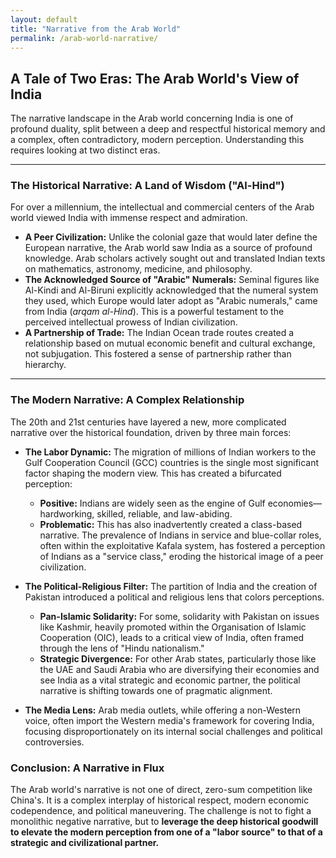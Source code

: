 ```yaml
---
layout: default
title: "Narrative from the Arab World"
permalink: /arab-world-narrative/
---
```


## A Tale of Two Eras: The Arab World's View of India

The narrative landscape in the Arab world concerning India is one of profound duality, split between a deep and respectful historical memory and a complex, often contradictory, modern perception. Understanding this requires looking at two distinct eras.

---

### The Historical Narrative: A Land of Wisdom ("Al-Hind")

For over a millennium, the intellectual and commercial centers of the Arab world viewed India with immense respect and admiration.

*   **A Peer Civilization:** Unlike the colonial gaze that would later define the European narrative, the Arab world saw India as a source of profound knowledge. Arab scholars actively sought out and translated Indian texts on mathematics, astronomy, medicine, and philosophy.
*   **The Acknowledged Source of "Arabic" Numerals:** Seminal figures like Al-Kindi and Al-Biruni explicitly acknowledged that the numeral system they used, which Europe would later adopt as "Arabic numerals," came from India (*arqam al-Hind*). This is a powerful testament to the perceived intellectual prowess of Indian civilization.
*   **A Partnership of Trade:** The Indian Ocean trade routes created a relationship based on mutual economic benefit and cultural exchange, not subjugation. This fostered a sense of partnership rather than hierarchy.

---

### The Modern Narrative: A Complex Relationship

The 20th and 21st centuries have layered a new, more complicated narrative over the historical foundation, driven by three main forces:

*   **The Labor Dynamic:** The migration of millions of Indian workers to the Gulf Cooperation Council (GCC) countries is the single most significant factor shaping the modern view. This has created a bifurcated perception:
    *   **Positive:** Indians are widely seen as the engine of Gulf economies—hardworking, skilled, reliable, and law-abiding.
    *   **Problematic:** This has also inadvertently created a class-based narrative. The prevalence of Indians in service and blue-collar roles, often within the exploitative Kafala system, has fostered a perception of Indians as a "service class," eroding the historical image of a peer civilization.

*   **The Political-Religious Filter:** The partition of India and the creation of Pakistan introduced a political and religious lens that colors perceptions.
    *   **Pan-Islamic Solidarity:** For some, solidarity with Pakistan on issues like Kashmir, heavily promoted within the Organisation of Islamic Cooperation (OIC), leads to a critical view of India, often framed through the lens of "Hindu nationalism."
    *   **Strategic Divergence:** For other Arab states, particularly those like the UAE and Saudi Arabia who are diversifying their economies and see India as a vital strategic and economic partner, the political narrative is shifting towards one of pragmatic alignment.

*   **The Media Lens:** Arab media outlets, while offering a non-Western voice, often import the Western media's framework for covering India, focusing disproportionately on its internal social challenges and political controversies.

### Conclusion: A Narrative in Flux

The Arab world's narrative is not one of direct, zero-sum competition like China's. It is a complex interplay of historical respect, modern economic codependence, and political maneuvering. The challenge is not to fight a monolithic negative narrative, but to **leverage the deep historical goodwill to elevate the modern perception from one of a "labor source" to that of a strategic and civilizational partner.**
